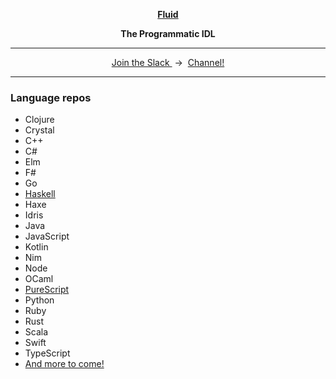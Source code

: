 <p align="center">
  <a href="https://www.fluid-idl.org/">
    <b>Fluid</b>
  </a>
</p>


<p align="center">
  <b>The Programmatic IDL</b>
</p>

<hr />

<p align="center">
  <a href="http://slack.httpapis.com">
    Join the Slack
  </a>
  &nbsp;->&nbsp;
  <a href="https://httpapis.slack.com/messages/C80SNUPMM">Channel!</a>
</p>

<hr />

### Language repos

* Clojure
* Crystal
* C++
* C#
* Elm
* F#
* Go
* [Haskell](https://github.com/jxv/fluid-haskell)
* Haxe
* Idris
* Java
* JavaScript
* Kotlin
* Nim
* Node
* OCaml
* [PureScript](https://github.com/jxv/fluid-purescript)
* Python
* Ruby
* Rust
* Scala
* Swift
* TypeScript
* [And more to come!](https://github.com/jxv/fluid/blob/master/targets.txt)
